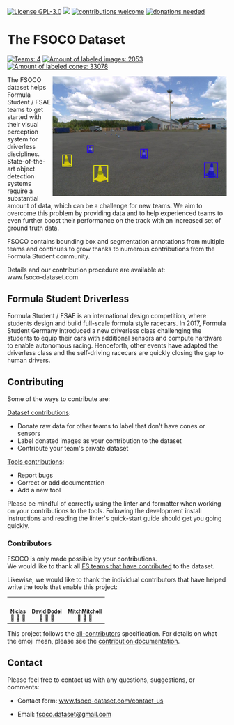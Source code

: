 <!-- HTML used for easier automatic updates via scripts -->
<html><body><p></p><p><a href="../LICENSE" target="_blank"><img alt="License GPL-3.0" src="https://img.shields.io/github/license/fsoco/fsoco-dataset?style=flat"/></a>
<a href="https://www.codacy.com/manual/fsoco/fsoco-dataset?utm_source=github.com&amp;utm_medium=referral&amp;utm_content=fsoco/fsoco-dataset&amp;utm_campaign=Badge_Grade"><img src="https://app.codacy.com/project/badge/Grade/16570c4c4b43418aa862bff60f6a61d4"/></a>
<a href="https://www.fsoco-dataset.com/how_to_contribute/" target="_blank"><img alt="contributions welcome" src="https://img.shields.io/badge/contributions-welcome-brightgreen?style=flat"/></a>
<a href="https://www.fsoco-dataset.com/contact_us/" target="_blank"><img alt="donations needed" src="https://img.shields.io/badge/data_donations-needed-red?style=flat"/></a> <br/></p>
<h1>The FSOCO Dataset</h1>
<p><a href="https://www.fsoco-dataset.com/contributors/" target="_blank"><img alt="Teams: 4" id="num_teams" src="https://img.shields.io/badge/Teams-4-green.svg"/></a>
<a href="https://www.fsoco-dataset.com/overview/" target="_blank"><img alt="Amount of labeled images: 2053" id="num_bbox_images" src="https://img.shields.io/badge/Images-2,053-blue.svg"/></a>
<a href="https://www.fsoco-dataset.com/overview/" target="_blank"><img alt="Amount of labeled cones: 33078" id="num_bbox_cones" src="https://img.shields.io/badge/Cones-33,078-blue.svg"/></a></p>
<p><img align="right" src="assets/img/examples/index.png" width="400"/></p>
<p>The FSOCO dataset helps Formula Student / FSAE teams to get started with their visual perception system for driverless disciplines.
State-of-the-art object detection systems require a substantial amount of data, which can be a challenge for new teams.
We aim to overcome this problem by providing data and to help experienced teams to even further boost their performance on the track with an increased set of ground truth data.</p>
<p>FSOCO contains bounding box and segmentation annotations from multiple teams and continues to grow thanks to numerous contributions from the Formula Student community.</p>
<p>Details and our contribution procedure are available at:
<br/>
www.fsoco-dataset.com</p>
<h2>Formula Student Driverless</h2>
<p>Formula Student / FSAE is an international design competition, where students design and build full-scale formula style racecars.
In 2017, Formula Student Germany introduced a new driverless class challenging the students to equip their cars with additional sensors and compute hardware to enable autonomous racing.
Henceforth, other events have adapted the driverless class and the self-driving racecars are quickly closing the gap to human drivers.</p>
<h2>Contributing</h2>
<p>Some of the ways to contribute are:</p>
<p><a href="https://www.fsoco-dataset.com/how_to_contribute/">Dataset contributions</a>:
</p><ul>
<li> Donate raw data for other teams to label that don't have cones or sensors</li>
<li> Label donated images as your contribution to the dataset</li>
<li> Contribute your team's private dataset</li>
</ul>
<p><a href="../CONTRIBUTING.md#contribute">Tools contributions</a>:
</p><ul>
<li>Report bugs</li>
<li>Correct or add documentation</li>
<li>Add a new tool</li>
</ul>
<p>Please be mindful of correctly using the linter and formatter when working on your contributions to the tools.
Following the development install instructions and reading the linter's quick-start guide should get you going quickly.</p>
<h3>Contributors</h3>
<p>FSOCO is only made possible by your contributions.<br/>
We would like to thank all <a href="https://www.fsoco-dataset.com/contributors/">FS teams that have contributed</a> to the dataset.</p>
<p>Likewise, we would like to thank the individual contributors that have helped write the tools that enable this project:</p>
<!-- ALL-CONTRIBUTORS-LIST:START - Do not remove or modify this section -->
<!-- prettier-ignore-start -->
<!-- markdownlint-disable -->
<table>
<tr>
<td align="center"><a href="https://github.com/vniclas"><img alt="" src="https://avatars2.githubusercontent.com/u/49001036?v=4" width="100px;"/><br/><sub><b>Niclas</b></sub></a><br/><a href="https://github.com/fsoco/fsoco-dataset/issues?q=author%3Avniclas" title="Bug reports">🐛</a> <a href="https://github.com/fsoco/fsoco-dataset/commits?author=vniclas" title="Documentation">📖</a> <a href="#tool-vniclas" title="Tools">🔧</a></td>
<td align="center"><a href="https://github.com/ddavid"><img alt="" src="https://avatars0.githubusercontent.com/u/18621443?v=4" width="100px;"/><br/><sub><b>David Dodel</b></sub></a><br/><a href="https://github.com/fsoco/fsoco-dataset/issues?q=author%3Addavid" title="Bug reports">🐛</a> <a href="https://github.com/fsoco/fsoco-dataset/commits?author=ddavid" title="Documentation">📖</a> <a href="#tool-ddavid" title="Tools">🔧</a></td>
<td align="center"><a href="https://github.com/MitchellMitch"><img alt="" src="https://avatars0.githubusercontent.com/u/9809116?v=4" width="100px;"/><br/><sub><b>MitchMitchell</b></sub></a><br/><a href="https://github.com/fsoco/fsoco-dataset/issues?q=author%3AMitchellMitch" title="Bug reports">🐛</a> <a href="https://github.com/fsoco/fsoco-dataset/commits?author=MitchellMitch" title="Documentation">📖</a> <a href="#tool-MitchellMitch" title="Tools">🔧</a></td>
</tr>
</table>
<!-- markdownlint-enable -->
<!-- prettier-ignore-end -->
<!-- ALL-CONTRIBUTORS-LIST:END -->
<p>This project follows the <a href="https://github.com/all-contributors/all-contributors">all-contributors</a> specification.
For details on what the emoji mean, please see the <a href="../CONTRIBUTING.md#all_contributors">contribution documentation</a>.</p>
<h2>Contact</h2>
Please feel free to contact us with any questions, suggestions, or comments:
<ul>
<li>
<p>Contact form: <a href="https://www.fsoco-dataset.com/contact_us/">www.fsoco-dataset.com/contact_us</a></p>
</li>
<li>
<p>Email: <a href="mailto:fsoco.dataset@gmail.com">fsoco.dataset@gmail.com</a></p>
</li>
</ul></body></html>
